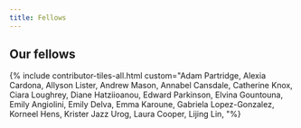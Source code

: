 ```yaml
---
title: Fellows
---
```


## Our fellows

{% include contributor-tiles-all.html custom="Adam Partridge, Alexia Cardona, Allyson Lister, Andrew Mason, Annabel Cansdale, Catherine Knox, Ciara Loughrey, Diane Hatziioanou, Edward Parkinson, Elvina Gountouna, Emily Angiolini, Emily Delva, Emma Karoune, Gabriela Lopez-Gonzalez, Korneel Hens, Krister Jazz Urog, Laura Cooper, Lijing Lin, "%}